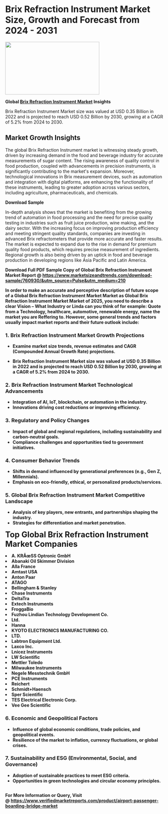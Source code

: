 <H1>Brix Refraction Instrument Market Size, Growth and Forecast from 2024 - 2031</H1><img class="aligncenter size-medium wp-image-584254" src="https://thirdeyenews.in/wp-content/uploads/2024/09/Global-Market-Research-300x168.jpeg" alt="" width="300" height="168" /><p><strong>Global&nbsp;<a href="https://www.marketsizeandtrends.com/download-sample/760930/&amp;utm_source=Pulse&amp;utm_medium=210">Brix Refraction Instrument Market</a> Insights</strong></p><p>Brix Refraction Instrument Market size was valued at USD 0.35 Billion in 2022 and is projected to reach USD 0.52 Billion by 2030, growing at a CAGR of 5.2% from 2024 to 2030.</p><p><h2>Market Growth Insights</h2> <p>The global Brix Refraction Instrument market is witnessing steady growth, driven by increasing demand in the food and beverage industry for accurate measurements of sugar content. The rising awareness of quality control in food production, coupled with advancements in precision instruments, is significantly contributing to the market's expansion. Moreover, technological innovations in Brix measurement devices, such as automation and integration with digital platforms, are enhancing the functionality of these instruments, leading to greater adoption across various sectors, including agriculture, pharmaceuticals, and chemicals.</p> <p><strong>Download Sample</strong></p> <p>In-depth analysis shows that the market is benefiting from the growing trend of automation in food processing and the need for precise quality testing in industries such as fruit juice production, wine making, and the dairy sector. With the increasing focus on improving production efficiency and meeting stringent quality standards, companies are investing in advanced Brix refractometers that provide more accurate and faster results. The market is expected to expand due to the rise in demand for premium quality food products, which requires precise measurement of ingredients. Regional growth is also being driven by an uptick in food and beverage production in developing regions like Asia Pacific and Latin America.</p> <p><strong></p><p><span class=""><strong>Download Full PDF Sample Copy of Global Brix Refraction Instrument Market Report</strong> @ <a href="https://www.marketsizeandtrends.com/download-sample/760930/&amp;utm_source=Pulse&amp;utm_medium=210" target="_blank">https://www.marketsizeandtrends.com/download-sample/760930/&amp;utm_source=Pulse&amp;utm_medium=210</a></span></p><p>In order to make an accurate and perceptive description of future scope of a Global&nbsp;Brix Refraction Instrument Market Market as Global&nbsp;Brix Refraction Instrument Market Market of 2025, you need to describe a clear Vision &ndash; What Industry or Linda can you think of for example: Quote from a Technology, healthcare, automotive, renewable energy, name the market you are Reffering to. However, some general trends and factors usually impact market reports and their future outlook include:</p><h3>1.&nbsp;<strong>Brix Refraction Instrument Market Growth Projections</strong></h3><ul><li>Examine market size trends, revenue estimates and CAGR (Compounded Annual Growth Rate) projections.</li><li><p>Brix Refraction Instrument Market size was valued at USD 0.35 Billion in 2022 and is projected to reach USD 0.52 Billion by 2030, growing at a CAGR of 5.2% from 2024 to 2030.</p></li></ul><h3>2.&nbsp;<strong>Brix Refraction Instrument Market Technological Advancements</strong></h3><ul><li>Integration of AI, IoT, blockchain, or automation in the industry.</li><li>Innovations driving cost reductions or improving efficiency.</li></ul><h3>3.&nbsp;<strong>Regulatory and Policy Changes</strong></h3><ul><li>Impact of global and regional regulations, including sustainability and carbon-neutral goals.</li><li>Compliance challenges and opportunities tied to government initiatives.</li></ul><h3>4.&nbsp;<strong>Consumer Behavior Trends</strong></h3><ul><li>Shifts in demand influenced by generational preferences (e.g., Gen Z, Millennials).</li><li>Emphasis on eco-friendly, ethical, or personalized products/services.</li></ul><h3>5.&nbsp;<strong>Global Brix Refraction Instrument Market Competitive Landscape</strong></h3><ul><li>Analysis of key players, new entrants, and partnerships shaping the industry.</li><li>Strategies for differentiation and market penetration.</li></ul><p data-pm-slice="1 1 []"><span style="color: inherit; font-family: inherit; font-size: 25px;">Top Global Brix Refraction Instrument Market Companies</span></p><div class="" data-test-id=""><p><li>A. KRÃœSS Optronic GmbH</li><li> Abanaki Oil Skimmer Division</li><li> Alla France</li><li> Amtast USA</li><li> Anton Paar</li><li> ATAGO</li><li> Bellingham & Stanley</li><li> Chase Instruments</li><li> DeltaTra</li><li> Extech Instruments</li><li> FroggaBio</li><li> Fuzhou Lindian Technology Development Co.</li><li> Ltd.</li><li> Hanna</li><li> KYOTO ELECTRONICS MANUFACTURING CO.</li><li> LTD.</li><li> Labtron Equipment Ltd.</li><li> Laxco Inc.</li><li> Lnicez Instruments</li><li> LW Scientific</li><li> Mettler Toledo</li><li> Milwaukee Instruments</li><li> Negele Messtechnik GmbH</li><li> PCE Instruments</li><li> Reichert</li><li> Schmidt+Haensch</li><li> Sper Scientific</li><li> TES Electrical Electronic Corp.</li><li> Vee Gee Scientific</li></p></div><h3>6.&nbsp;<strong>Economic and Geopolitical Factors</strong></h3><ul><li>Influence of global economic conditions, trade policies, and geopolitical events.</li><li>Resilience of the market to inflation, currency fluctuations, or global crises.</li></ul><h3>7.&nbsp;<strong>Sustainability and ESG (Environmental, Social, and Governance)</strong></h3><ul><li>Adoption of sustainable practices to meet ESG criteria.</li><li>Opportunities in green technologies and circular economy principles.</li></ul><h2><strong style="font-size: 14px;">For More Information or Query, Visit @&nbsp;</strong><a style="background-color: #ffffff; font-size: 14px;" href="https://www.marketsizeandtrends.com/report/brix-refraction-instrument-market/" target="_blank">https://www.verifiedmarketreports.com/product/airport-passenger-boarding-bridge-market</a></h2>
